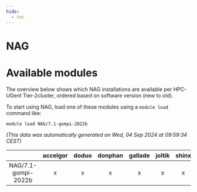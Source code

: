 ```yaml
---
hide:
  - toc
---
```


NAG
===

# Available modules


The overview below shows which NAG installations are available per HPC-UGent Tier-2cluster, ordered based on software version (new to old).

To start using NAG, load one of these modules using a `module load` command like:

```shell
module load NAG/7.1-gompi-2022b
```

*(This data was automatically generated on Wed, 04 Sep 2024 at 09:59:34 CEST)*  

| |accelgor|doduo|donphan|gallade|joltik|shinx|skitty|
| :---: | :---: | :---: | :---: | :---: | :---: | :---: | :---: |
|NAG/7.1-gompi-2022b|x|x|x|x|x|x|x|
